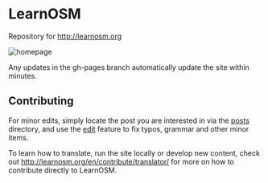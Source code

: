 # LearnOSM

Repository for http://learnosm.org 

![homepage](https://raw.github.com/hotosm/learnosm/gh-pages/homepage.png)

Any updates in the gh-pages branch automatically update the site within minutes.

## Contributing

For minor edits, simply locate the post you are interested in via the [posts](_posts) directory, and use the [edit](https://help.github.com/articles/editing-files-in-another-user-s-repository/) feature to fix typos, grammar and other minor items.

To learn how to translate, run the site locally or develop new content, check out http://learnosm.org/en/contribute/translator/ for more on how to contribute directly to LearnOSM.
